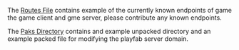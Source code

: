 The [Routes File](routes.md) contains example of the currently known endpoints of game the game client and gme server, please contribute any known endpoints.

The [Paks Directory](Paks) contains and example unpacked directory and an example packed file for modifying the playfab server domain.
